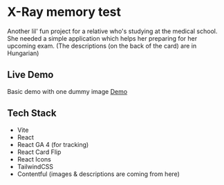 # X-Ray memory test

Another lil' fun project for a relative who's studying at the medical school.
She needed a simple application which helps her preparing for her upcoming exam.
(The descriptions (on the back of the card) are in Hungarian)

## Live Demo

Basic demo with one dummy image
[Demo](https://xray-memory-test.netlify.app)

## Tech Stack

- Vite
- React
- React GA 4 (for tracking)
- React Card Flip
- React Icons
- TailwindCSS
- Contentful (images & descriptions are coming from here)
